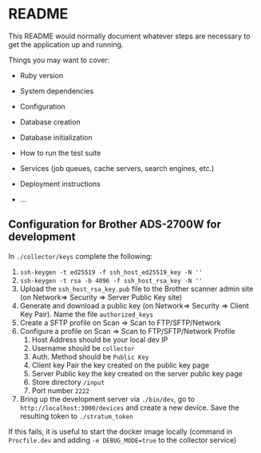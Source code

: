 # README

This README would normally document whatever steps are necessary to get the
application up and running.

Things you may want to cover:

* Ruby version

* System dependencies

* Configuration

* Database creation

* Database initialization

* How to run the test suite

* Services (job queues, cache servers, search engines, etc.)

* Deployment instructions

* ...

## Configuration for Brother ADS-2700W for development

In `./collector/keys` complete the following:

1. `ssh-keygen -t ed25519 -f ssh_host_ed25519_key -N ''`
2. `ssh-keygen -t rsa -b 4096 -f ssh_host_rsa_key -N ''`
3. Upload the `ssh_host_rsa_key.pub` file to the Brother scanner admin site (on Network=> Security => Server Public Key site)
4. Generate and download a public key (on Network=> Security => Client Key Pair). Name the file `authorized_keys`
5. Create a SFTP profile on Scan => Scan to FTP/SFTP/Network
6. Configure a profile on Scan => Scan to FTP/SFTP/Network Profile
   1. Host Address should be your local dev IP
   2. Username should be `collector`
   3. Auth. Method should be `Public Key`
   4. Client key Pair the key created on the public key page
   5. Server Public key the key created on the server public key page
   6. Store directory `/input`
   7. Port number `2222`
7. Bring up the development server via `./bin/dev`, go to `http://localhost:3000/devices` and create a new device. Save the resulting token to `./stratum_token`

If this fails, it is useful to start the docker image locally (command in `Procfile.dev` and adding `-e DEBUG_MODE=true` to the collector service)

